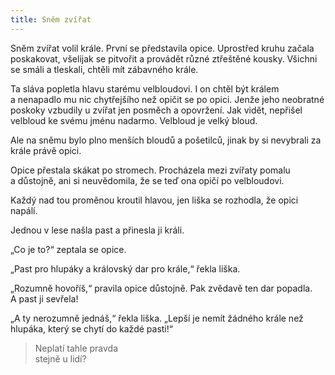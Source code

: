 ```yaml
---
title: Sněm zvířat
---
```


  

Sněm zvířat volil krále. První se představila opice. Uprostřed kruhu začala poskakovat, všelijak se pitvořit a provádět různé ztřeštěné kousky. Všichni se smáli a tleskali, chtěli mít zábavného krále.

Ta sláva popletla hlavu starému velbloudovi. I on chtěl být králem a nenapadlo mu nic chytřejšího než opičit se po opici. Jenže jeho neobratné poskoky vzbudily u zvířat jen posměch a opovržení. Jak vidět, nepřišel velbloud ke svému jménu nadarmo. Velbloud je velký bloud.

Ale na sněmu bylo plno menších bloudů a pošetilců, jinak by si nevybrali za krále právě opici.

Opice přestala skákat po stromech. Procházela mezi zvířaty pomalu a důstojně, ani si neuvědomila, že se teď ona opičí po velbloudovi.

Každý nad tou proměnou kroutil hlavou, jen liška se rozhodla, že opici napálí.

Jednou v lese našla past a přinesla ji králi.

„Co je to?“ zeptala se opice.

„Past pro hlupáky a královský dar pro krále,“ řekla liška.

„Rozumně hovoříš,“ pravila opice důstojně. Pak zvědavě ten dar popadla. A past ji sevřela!

„A ty nerozumně jednáš,“ řekla liška. „Lepší je nemít žádného krále než hlupáka, který se chytí do každé pasti!“

> Neplatí tahle pravda  
> stejně u lidí?
